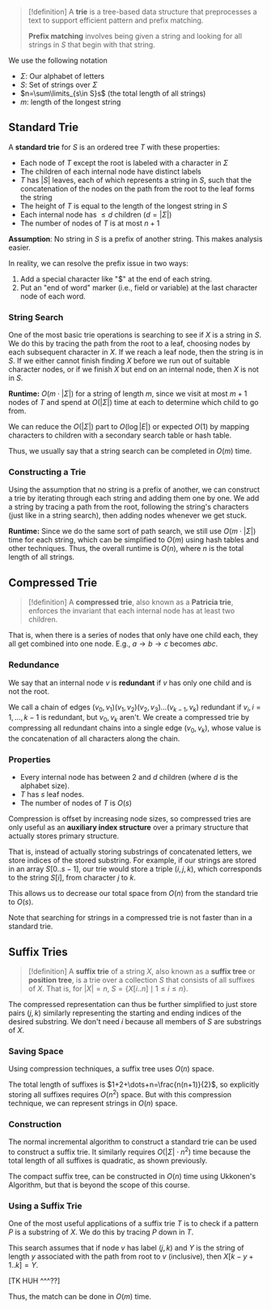 >[!definition]
>A **trie** is a tree-based data structure that preprocesses a text to support efficient pattern and prefix matching.
>
>**Prefix matching** involves being given a string and looking for all strings in $S$ that begin with that string.

We use the following notation
- $\Sigma$: Our alphabet of letters
- $S$: Set of strings over $\Sigma$
- $n=\sum\limits_{s\in S}s$ (the total length of all strings)
- $m$: length of the longest string

## Standard Trie

A **standard trie** for $S$ is an ordered tree $T$ with these properties:
- Each node of $T$ except the root is labeled with a character in $\Sigma$
- The children of each internal node have distinct labels
- $T$ has $|S|$ leaves, each of which represents a string in $S$, such that the concatenation of the nodes on the path from the root to the leaf forms the string
- The height of $T$ is equal to the length of the longest string in $S$
- Each internal node has $\leq d$ children ($d=|\Sigma|$)
- The number of nodes of $T$ is at most $n+1$

**Assumption**: No string in $S$ is a prefix of another string. This makes analysis easier. 

In reality, we can resolve the prefix issue in two ways:
1. Add a special character like "$" at the end of each string.
2. Put an "end of word" marker (i.e., field or variable) at the last character node of each word.

### String Search

One of the most basic trie operations is searching to see if $X$ is a string in $S$. We do this by tracing the path from the root to a leaf, choosing nodes by each subsequent character in $X$. If we reach a leaf node, then the string is in $S$. If we either cannot finish finding $X$ before we run out of suitable character nodes, or if we finish $X$ but end on an internal node, then $X$ is not in $S$. 

**Runtime:** $O(m\cdot|\Sigma|)$ for a string of length $m$, since we visit at most $m+1$ nodes of $T$ and spend at $O(|\Sigma|)$ time at each to determine which child to go from.

We can reduce the $O(|\Sigma|)$ part to $O(\log|E|)$ or expected $O(1)$ by mapping characters to children with a secondary search table or hash table.

Thus, we usually say that a string search can be completed in $O(m)$ time.

### Constructing a Trie

Using the assumption that no string is a prefix of another, we can construct a trie by iterating through each string and adding them one by one. We add a string by tracing a path from the root, following the string's characters (just like in a string search), then adding nodes whenever we get stuck.

**Runtime:** Since we do the same sort of path search, we still use $O(m\cdot|\Sigma|)$ time for each string, which can be simplified to $O(m)$ using hash tables and other techniques. Thus, the overall runtime is $O(n)$, where $n$ is the total length of all strings.

## Compressed Trie

>[!definition]
>A **compressed trie**, also known as a **Patricia trie**, enforces the invariant that each internal node has at least two children. 

That is, when there is a series of nodes that only have one child each, they all get combined into one node. E.g., $a\rightarrow b\rightarrow c$ becomes $abc$. 

### Redundance

We say that an internal node $v$ is **redundant** if $v$ has only one child and is not the root.

We call a chain of edges $(v_0, v_1)(v_1, v_2)(v_2, v_3)\dots(v_{k-1},v_k)$ redundant if $v_i, i=1,\dots,k-1$ is redundant, but $v_0, v_k$ aren't. We create a compressed trie by compressing all redundant chains into a single edge $(v_0, v_k)$, whose value is the concatenation of all characters along the chain.

### Properties
- Every internal node has between 2 and $d$ children (where $d$ is the alphabet size).
- $T$ has $s$ leaf nodes. 
- The number of nodes of $T$ is $O(s)$

Compression is offset by increasing node sizes, so compressed tries are only useful as an **auxiliary index structure** over a primary structure that actually stores primary structure.

That is, instead of actually storing substrings of concatenated letters, we store indices of the stored substring. For example, if our strings are stored in an array $S[0..s-1]$, our trie would store a triple $(i, j, k)$, which corresponds to the string $S[i]$, from character $j$ to $k$.

This allows us to decrease our total space from $O(n)$ from the standard trie to $O(s)$.

Note that searching for strings in a compressed trie is not faster than in a standard trie.


## Suffix Tries

>[!definition]
>A **suffix trie** of a string $X$, also known as a **suffix tree** or **position tree**, is a trie over a collection $S$ that consists of all suffixes of $X$. That is, for $|X|=n$, $S=\{X[i..n]\mid1\leq i\leq n\}$.

The compressed representation can thus be further simplified to just store pairs $(j,k)$ similarly representing the starting and ending indices of the desired substring. We don't need $i$ because all members of $S$ are substrings of $X$. 

### Saving Space

Using compression techniques, a suffix tree uses $O(n)$ space.

The total length of suffixes is $1+2+\dots+n=\frac{n(n+1)}{2}$, so explicitly storing all suffixes requires $O(n^2)$ space. But with this compression technique, we can represent strings in $O(n)$ space.

### Construction

The normal incremental algorithm to construct a standard trie can be used to construct a suffix trie. It similarly requires $O(|\Sigma|\cdot n^2)$ time because the total length of all suffixes is quadratic, as shown previously.

The compact suffix tree, can be constructed in $O(n)$ time using Ukkonen's Algorithm, but that is beyond the scope of this course.

### Using a Suffix Trie

One of the most useful applications of a suffix trie $T$ is to check if a pattern $P$ is a substring of $X$. We do this by tracing $P$ down in $T$. 

This search assumes that if node $v$ has label $(j,k)$ and $Y$ is the string of length $y$ associated with the path from root to $v$ (inclusive), then $X[k-y+1..k]=Y$.

[TK HUH ^^^??]

Thus, the match can be done in $O(m)$ time. 


